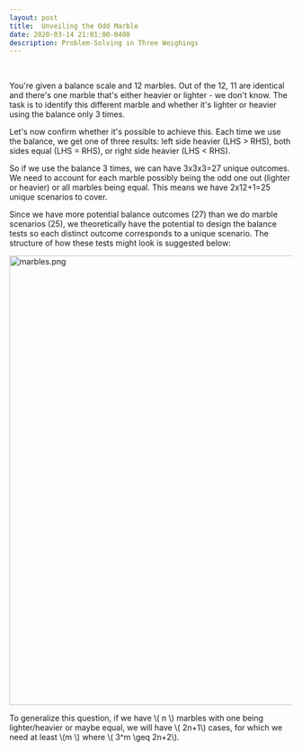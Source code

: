 ```yaml
---
layout: post
title:  Unveiling the Odd Marble
date: 2020-03-14 21:01:00-0400
description: Problem-Solving in Three Weighings
---
```




<br>


You're given a balance scale and 12 marbles. Out of the 12, 11 are identical and there's one marble that's either heavier or lighter - we don't know. The task is to identify this different marble and whether it's lighter or heavier using the balance only 3 times.

Let's now confirm whether it's possible to achieve this. Each time we use the balance, we get one of three results: left side heavier (LHS > RHS), both sides equal (LHS = RHS), or right side heavier (LHS < RHS).

So if we use the balance 3 times, we can have 3x3x3=27 unique outcomes. We need to account for each marble possibly being the odd one out (lighter or heavier) or all marbles being equal. This means we have 2x12+1=25 unique scenarios to cover.

Since we have more potential balance outcomes (27) than we do marble scenarios (25), we theoretically have the potential to design the balance tests so each distinct outcome corresponds to a unique scenario. The structure of how these tests might look is suggested below:


<div class="figure">
<p><img src="{{site.baseurl}}/assets/posts/marbles.png" alt="marbles.png" width="800px" />
</p>
</div>


<p>
To generalize this question, if we have \( n \) marbles with one being lighter/heavier or maybe equal, we will have \( 2n+1\) cases, for which we need at least \(m \) where \( 3^m \geq 2n+2\). 
</p>


